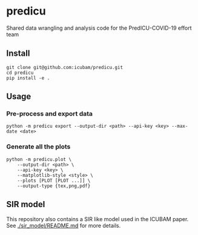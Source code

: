 # predicu

Shared data wrangling and analysis code for the PredICU-COVID-19 effort team

## Install

```
git clone git@github.com:icubam/predicu.git
cd predicu
pip install -e .
```

## Usage

### Pre-process and export data

```
python -m predicu export --output-dir <path> --api-key <key> --max-date <date>
```


### Generate all the plots

```
python -m predicu.plot \
    --output-dir <path> \
    --api-key <key> \
    --matplotlib-style <style> \
    --plots [PLOT [PLOT ...]] \
    --output-type {tex,png,pdf}
```

## SIR model

This repository also contains a SIR like model used in the ICUBAM paper. See
[./sir_model/README.md](./sir_model/README.md) for more details.
